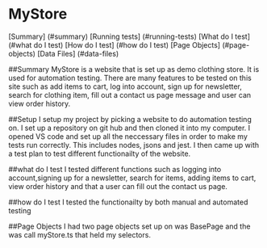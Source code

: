 # MyStore
[Summary] (#summary)
[Running tests] (#running-tests)
[What do I test] (#what do I test)
[How do I test] (#how do I test)
[Page Objects] (#page-objects)
[Data Files] (#data-files)

##Summary
MyStore is a website that is set up as demo clothing store. It is used for automation testing. There are many features to be tested on this site such as add items to cart, log into account, sign up for newsletter, search for clothing item, fill out a contact us page message and user can view order history.

##Setup
I setup my project by picking a website to do automation testing on. I set up a repository on git hub and then cloned it into my computer. I opened VS code and set up all the neccessary files in order to make my tests run correctly. This includes nodes, jsons and jest. I then came up with a test plan to test different functionailty of the website.

##what do I test
I tested different functions such as logging into account,signing up for a newsletter, search for items, adding items to cart, view order history and that a user can fill out the contact us page.

##how do I test
I tested the functionailty by both manual and automated testing

##Page Objects
I had two page objects set up on was BasePage and the was call myStore.ts that held my selectors.
